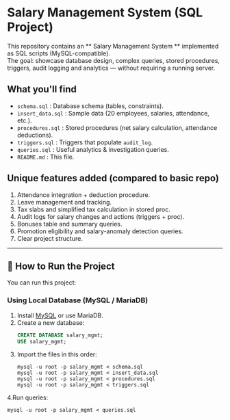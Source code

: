# Salary Management System (SQL Project)

This repository contains an ** Salary Management System ** implemented as SQL scripts (MySQL-compatible).  
The goal: showcase database design, complex queries, stored procedures, triggers, audit logging and analytics — without requiring a running server. 

## What you'll find
- `schema.sql`          : Database schema (tables, constraints).
- `insert_data.sql`     : Sample data (20 employees, salaries, attendance, etc.).
- `procedures.sql`      : Stored procedures (net salary calculation, attendance deductions).
- `triggers.sql`        : Triggers that populate `audit_log`.
- `queries.sql`         : Useful analytics & investigation queries.
- `README.md`           : This file.

## Unique features added (compared to basic repo)
1. Attendance integration + deduction procedure.  
2. Leave management and tracking.  
3. Tax slabs and simplified tax calculation in stored proc.  
4. Audit logs for salary changes and actions (triggers + proc).  
5. Bonuses table and summary queries.  
6. Promotion eligibility and salary-anomaly detection queries.  
7. Clear project structure.


---

## 🚀 How to Run the Project

You can run this project:

###  Using Local Database (MySQL / MariaDB)
1. Install [MySQL](https://dev.mysql.com/downloads/) or use MariaDB.
2. Create a new database:
   ```sql
   CREATE DATABASE salary_mgmt;
   USE salary_mgmt;

3. Import the files in this order:
   ```
   mysql -u root -p salary_mgmt < schema.sql
   mysql -u root -p salary_mgmt < insert_data.sql
   mysql -u root -p salary_mgmt < procedures.sql
   mysql -u root -p salary_mgmt < triggers.sql

4.Run queries:
  ```
  mysql -u root -p salary_mgmt < queries.sql


